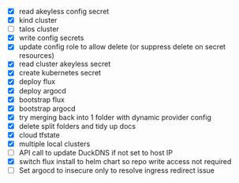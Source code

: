 - [x] read akeyless config secret
- [x] kind cluster
- [ ] talos cluster
- [x] write config secrets
- [x] update config role to allow delete (or suppress delete on secret resources)
- [x] read cluster akeyless secret
- [x] create kubernetes secret
- [x] deploy flux
- [x] deploy argocd
- [x] bootstrap flux
- [x] bootstrap argocd
- [x] try merging back into 1 folder with dynamic provider config
- [x] delete split folders and tidy up docs
- [x] cloud tfstate
- [x] multiple local clusters
- [ ] API call to update DuckDNS if not set to host IP
- [x] switch flux install to helm chart so repo write access not required
- [ ] Set argocd to insecure only to resolve ingress redirect issue
